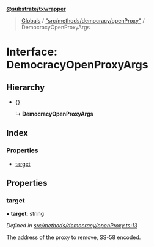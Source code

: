 **[@substrate/txwrapper](../README.md)**

> [Globals](../globals.md) / ["src/methods/democracy/openProxy"](../modules/_src_methods_democracy_openproxy_.md) / DemocracyOpenProxyArgs

# Interface: DemocracyOpenProxyArgs

## Hierarchy

* {}

  ↳ **DemocracyOpenProxyArgs**

## Index

### Properties

* [target](_src_methods_democracy_openproxy_.democracyopenproxyargs.md#target)

## Properties

### target

•  **target**: string

*Defined in [src/methods/democracy/openProxy.ts:13](https://github.com/paritytech/txwrapper/blob/968ccb6/src/methods/democracy/openProxy.ts#L13)*

The address of the proxy to remove, SS-58 encoded.
